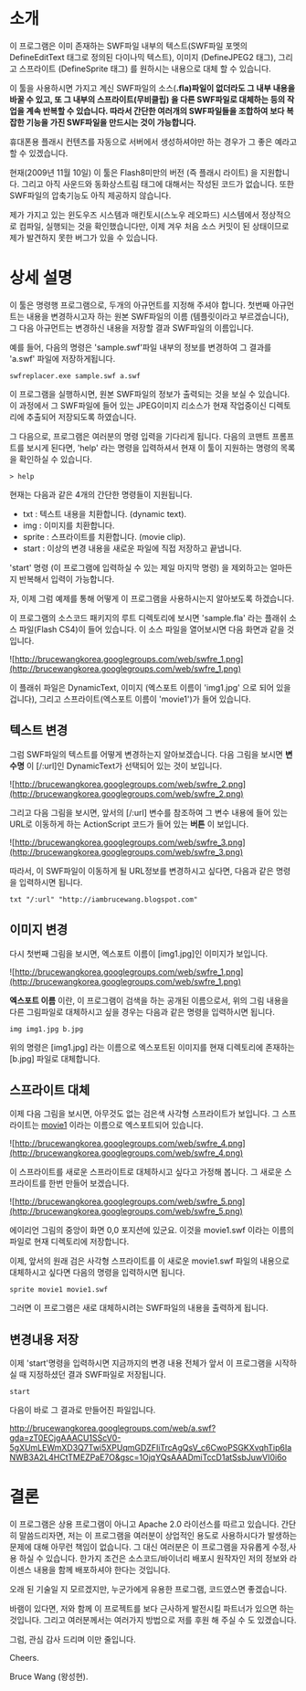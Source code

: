 # 소개 #

이 프로그램은 이미 존재하는 SWF파일 내부의 텍스트(SWF파일 포멧의 DefineEditText 태그로 정의된 다이나믹 텍스트), 이미지 (DefineJPEG2 태그), 그리고 스프라이트 (DefineSprite 태그) 를 원하시는 내용으로 대체 할 수 있습니다.

이 툴을 사용하시면 가지고 계신 SWF파일의 소스(**.fla)파일이 없더라도 그 내부 내용을 바꿀 수 있고, 또 그 내부의 스프라이트(무비클립) 을 다른 SWF파일로 대체하는 등의 작업을 계속 반복할 수 있습니다. 따라서 간단한 여러개의 SWF파일들을 조합하여 보다 복잡한 기능을 가진 SWF파일을 만드시는 것이 가능합니다.**

휴대폰용 플래시 컨텐츠를 자동으로 서버에서 생성하셔야만 하는 경우가 그 좋은 예라고 할 수 있겠습니다.


현재(2009년 11월 10일) 이 툴은 Flash8미만의 버전 (즉 플래시 라이트) 을 지원합니다. 그리고 아직 사운드와 동화상스트림 태그에 대해서는 작성된 코드가 없습니다. 또한 SWF파일의 압축기능도 아직 제공하지 않습니다.

제가 가지고 있는 윈도우즈 시스템과 매킨토시(스노우 레오파드) 시스템에서 정상적으로 컴파일, 실행되는 것을 확인했습니다만, 이제 겨우 처음 소스 커밋이 된 상태이므로 제가 발견하지 못한 버그가 있을 수 있습니다.

# 상세 설명 #

이 툴은 명령행 프로그램으로, 두개의 아규먼트를 지정해 주셔야 합니다. 첫번째 아규먼트는 내용을 변경하시고자 하는 원본 SWF파일의 이름 (템플릿이라고 부르겠습니다), 그 다음 아규먼트는 변경하신 내용을 저장할 결과 SWF파일의 이름입니다.

예를 들어, 다음의 명령은 'sample.swf'파일 내부의 정보를 변경하여 그 결과를 'a.swf' 파일에 저장하게됩니다.

```
swfreplacer.exe sample.swf a.swf
```

이 프로그램을 실행하시면, 원본 SWF파일의 정보가 출력되는 것을 보실 수 있습니다. 이 과정에서 그 SWF파일에 들어 있는 JPEG이미지 리소스가 현재 작업중이신 디렉토리에 추출되어 저장되도록 하였습니다.

그 다음으로, 프로그램은 여러분의 명령 입력을 기다리게 됩니다. 다음의 코맨트 프롬프트를 보시게 된다면, 'help' 라는 명령을 입력하셔서 현재 이 툴이 지원하는 명령의 목록을 확인하실 수 있습니다.

```
> help
```

현재는 다음과 같은 4개의 간단한 명령들이 지원됩니다.

  * txt : 텍스트 내용을 치환합니다. (dynamic text).
  * img : 이미지를 치환합니다.
  * sprite : 스프라이트를 치환합니다. (movie clip).
  * start : 이상의 변경 내용을 새로운 파일에 직접 저장하고 끝냅니다.

'start' 명령 (이 프로그램에 입력하실 수 있는 제일 마지막 명령) 을 제외하고는 얼마든지 반복해서 입력이 가능합니다.

자, 이제 그럼 예제를 통해 어떻게 이 프로그램을 사용하시는지 알아보도록 하겠습니다.



이 프로그램의 소스코드 패키지의 루트 디렉토리에 보시면 'sample.fla' 라는 플래쉬 소스 파일(Flash CS4)이 들어 있습니다. 이 소스 파일을 열어보시면 다음 화면과 같을 것입니다.


![http://brucewangkorea.googlegroups.com/web/swfre_1.png](http://brucewangkorea.googlegroups.com/web/swfre_1.png)


이 플래쉬 파일은 DynamicText, 이미지 (엑스포트 이름이 'img1.jpg' 으로 되어 있을겁니다), 그리고 스프라이트(엑스포트 이름이 'movie1')가 들어 있습니다.

## 텍스트 변경 ##

그럼 SWF파일의 텍스트를 어떻게 변경하는지 알아보겠습니다. 다음 그림을 보시면 **변수명** 이 [/:url]인 DynamicText가 선택되어 있는 것이 보입니다.

![http://brucewangkorea.googlegroups.com/web/swfre_2.png](http://brucewangkorea.googlegroups.com/web/swfre_2.png)

그리고 다음 그림을 보시면, 앞서의 [/:url] 변수를 참조하여 그 변수 내용에 들어 있는 URL로 이동하게 하는 ActionScript 코드가 들어 있는 **버튼** 이 보입니다.

![http://brucewangkorea.googlegroups.com/web/swfre_3.png](http://brucewangkorea.googlegroups.com/web/swfre_3.png)

따라서,  이 SWF파일이 이동하게 될 URL정보를 변경하시고 싶다면, 다음과 같은 명령을 입력하시면 됩니다.


```
txt "/:url" "http://iambrucewang.blogspot.com"
```

## 이미지 변경 ##

다시 첫번째 그림을 보시면, 엑스포트 이름이 [img1.jpg]인 이미지가 보입니다.


![http://brucewangkorea.googlegroups.com/web/swfre_1.png](http://brucewangkorea.googlegroups.com/web/swfre_1.png)

**엑스포트 이름** 이란, 이 프로그램이 검색을 하는 공개된 이름으로서, 위의 그림 내용을 다른 그림파일로 대체하시고 싶을 경우는 다음과 같은 명령을 입력하시면 됩니다.

```
img img1.jpg b.jpg
```

위의 명령은  [img1.jpg] 라는 이름으로 엑스포트된 이미지를 현재 디렉토리에 존재하는  [b.jpg] 파일로 대체합니다.

## 스프라이트 대체 ##

이제 다음 그림을 보시면, 아무것도 없는 검은색 사각형 스프라이트가 보입니다. 그 스프라이트는  [movie1](movie1.md) 이라는 이름으로 엑스포트되어 있습니다.

![http://brucewangkorea.googlegroups.com/web/swfre_4.png](http://brucewangkorea.googlegroups.com/web/swfre_4.png)

이 스프라이트를 새로운 스프라이트로 대체하시고 싶다고 가정해 봅니다. 그 새로운 스프라이트를 한번 만들어 보겠습니다.

![http://brucewangkorea.googlegroups.com/web/swfre_5.png](http://brucewangkorea.googlegroups.com/web/swfre_5.png)

에이리언 그림의 중앙이 화면 0,0 포지션에 있군요. 이것을 movie1.swf 이라는 이름의 파일로 현재 디렉토리에 저장합니다.

이제, 앞서의 원래 검은 사각형 스프라이트를 이 새로운 movie1.swf 파일의 내용으로 대체하시고 싶다면 다음의 명령을 입력하시면 됩니다.

```
sprite movie1 movie1.swf
```

그러면 이 프로그램은 새로 대체하시려는 SWF파일의 내용을 출력하게 됩니다.

## 변경내용 저장 ##

이제  'start'명령을 입력하시면 지금까지의 변경 내용 전체가 앞서 이 프로그램을 시작하실 때 지정하셨던 결과 SWF파일로 저장됩니다.

```
start
```

다음이 바로 그 결과로 만들어진 파일입니다.

http://brucewangkorea.googlegroups.com/web/a.swf?gda=zT0ECjgAAACU1SScV0-5gXUmLEWmXD3Q7Twi5XPUqmGDZFIiTrcAgQsV_c6CwoPSGKXvqhTip6IaNWB3A2L4HCtTMEZPaE7O&gsc=1OjqYQsAAADmiTccD1atSsbJuwVI0i6o

# 결론 #

이 프로그램은 상용 프로그램이 아니고 Apache 2.0 라이선스를 따르고 있습니다. 간단히 말씀드리자면, 저는 이 프로그램을 여러분이 상업적인 용도로 사용하시다가 발생하는 문제에 대해 아무런 책임이 없습니다. 그 대신 여러분은 이 프로그램을 자유롭게 수정,사용 하실 수 있습니다. 한가지 조건은 소스코드/바이너리 배포시 원작자인 저의 정보와 라이센스 내용을 함께 배포하셔야 한다는 것입니다.

오래 된 기술일 지 모르겠지만, 누군가에게 유용한 프로그램, 코드였스면 좋겠습니다.

바램이 있다면, 저와 함께 이 프로젝트를 보다 근사하게 발전시킬 파트너가 있으면 하는 것입니다. 그리고 여러분께서는 여러가지 방법으로 저를 후원 해 주실 수 도 있겠습니다.

그럼, 관심 감사 드리며 이만 줄입니다.

Cheers.

Bruce Wang (왕성현).